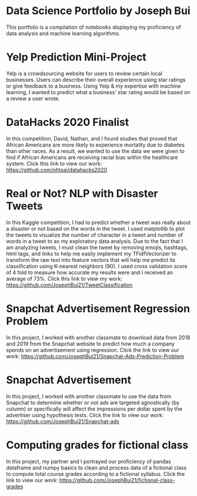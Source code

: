 # Data Science Portfolio by Joseph Bui
This portfolio is a compilation of notebooks displaying my proficiency of data analysis and machine learning algorithms.

# Yelp Prediction Mini-Project

Yelp is a crowdsourcing website for users to review certain local businesses. Users can describe their overall experience using star ratings or give feedback to a business. Using Yelp & my expertise with machine learning, I wanted to predict what a business' star rating would be based on a review a user wrote. 

# DataHacks 2020 Finalist

In this competition, David, Nathan, and I found studies that proved that African Americans are more likely to experience mortality due to diabetes than other races. As a result, we wanted to use the data we were given to find if African Americans are receiving racial bias within the healthcare system. Click this link to view our work:
https://github.com/nhtsai/datahacks2020

# Real or Not? NLP with Disaster Tweets

In this Kaggle competition, I had to predict whether a tweet was really about a disaster or not based on the words in the tweet. I used matplotlib to plot the tweets to visualize the number of character in a tweet and number of words in a tweet to as my exploratory data analysis. Due to the fact that I am analyzing tweets, I must clean the tweet by removing emojis, hashtags, html tags, and links to help me easily implement my TFidfVectorizer to transform the raw text into feature vectors that will help me predict its classification using K-nearest neighbors (90). I used cross validation score of 4 fold to measure how accurate my results were and I received an average of 73%. Click this link to view my work: https://github.com/JosephBui21/TweetClassification

# Snapchat Advertisement Regression Problem

In this project, I worked with another classmate to download data from 2018 and 2019 from the Snapchat website to predict how much a company spends on an advertisement using regression. Click the link to view our work: https://github.com/JosephBui21/Snapchat-Ads-Prediction-Problem 

# Snapchat Advertisement

In this project, I worked with another classmate to use the data from Snapchat to determine whether or not ads are targeted agnostically (by column) or specifically will affect the impressions per dollar spent by the advertiser using hypothesis tests. Click the link to view our work: https://github.com/JosephBui21/Snapchat-ads

# Computing grades for fictional class

In this project, my partner and I portrayed our proficiency of pandas dataframe and numpy basics to clean and process data of a fictional class to compute total course grades according to a fictional syllabus. Click the link to view our work: https://github.com/JosephBui21/fictional-class-grades

